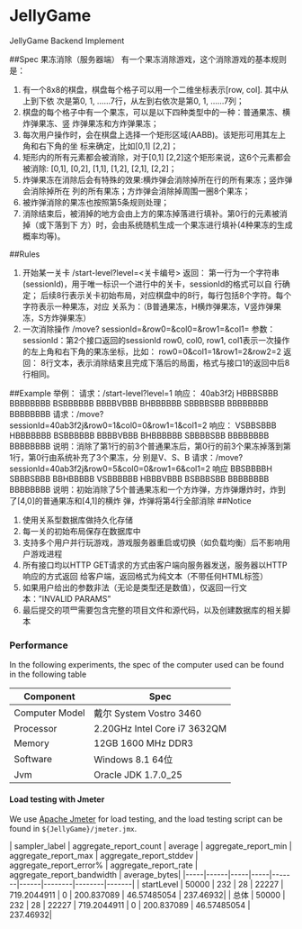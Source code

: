 # JellyGame
JellyGame Backend Implement

##Spec
果冻消除（服务器端）
有⼀个果冻消除游戏，这个消除游戏的基本规则是：
1. 有⼀个8x8的棋盘，棋盘每个格⼦可以⽤⼀个⼆维坐标表⽰[row, col]. 其中从上到下依
次是第0, 1, ……7⾏，从左到右依次是第0, 1, ……7列；
2. 棋盘的每个格⼦中有⼀个果冻，可以是以下四种类型中的⼀种：普通果冻、横炸弹果冻、竖
炸弹果冻和⽅炸弹果冻；
3. 每次⽤户操作时，会在棋盘上选择⼀个矩形区域(AABB)。该矩形可⽤其左上⾓和右下⾓的坐
标来确定，⽐如[0,1] [2,2]；
4. 矩形内的所有元素都会被消除，对于[0,1] [2,2]这个矩形来说，这6个元素都会被消除:
[0,1], [0,2], [1,1], [1,2], [2,1], [2,2]；
5. 炸弹果冻在消除后会有特殊的效果:横炸弹会消除掉所在⾏的所有果冻；竖炸弹会消除掉所在
列的所有果冻；⽅炸弹会消除掉周围⼀圈8个果冻；
6. 被炸弹消除的果冻也按照第5条规则处理；
7. 消除结束后，被消掉的地⽅会由上⽅的果冻掉落进⾏填补。第0⾏的元素被消掉（或下落到下
⽅）时，会由系统随机⽣成⼀个果冻进⾏填补(4种果冻的⽣成概率均等)。

##Rules
1. 开始某⼀关卡
/start-level?level=<关卡编号>
返回：
第⼀⾏为⼀个字符串(sessionId)，⽤于唯⼀标识⼀个进⾏中的关卡，sessionId的格式可以⾃
⾏确定；
后续8⾏表⽰关卡初始布局，对应棋盘中的8⾏，每⾏包括8个字符。每个字符表⽰⼀种果冻，对应
关系为：（B普通果冻，H横炸弹果冻，V竖炸弹果冻，S⽅炸弹果冻）
2. ⼀次消除操作
/move?
sessionId=<sessionId>&row0=<row0>&col0=<col0>&row1=<row1>&col1=<col1>
参数：
sessionId：第2个接⼝返回的sessionId
row0, col0, row1, col1表⽰⼀次操作的左上⾓和右下⾓的果冻坐标，⽐如：
row0=0&col1=1&row1=2&row2=2
返回：
8行文本，表示消除结束且完成下落后的局⾯，格式与接⼝1的返回中后8⾏相同。

##Example
举例：
请求：/start-level?level=1
响应：
40ab3f2j
HBBBSBBB
BBBBBBBB
BSBBBBBB
BBBBVBBB
BHBBBBBB
SBBBBSBB
BBBBBBBB
BBBBBBBB
请求：/move?sessionId=40ab3f2j&row0=1&col0=0&row1=1&col1=2
响应：
VSBBSBBB
HBBBBBBB
BSBBBBBB
BBBBVBBB
BHBBBBBB
SBBBBSBB
BBBBBBBB
BBBBBBBB
说明：消除了第1⾏的前3个普通果冻后，第0⾏的前3个果冻掉落到第1⾏，第0⾏由系统补充了3个果冻，分
别是V、S、B
请求：/move?sessionId=40ab3f2j&row0=5&col0=0&row1=6&col1=2
响应
BBSBBBBH
SBBBSBBB
BBHBBBBB
VSBBBBBB
HBBBVBBB
BSBBBSBB
BBBBBBBB
BBBBBBBB
说明：初始消除了5个普通果冻和⼀个⽅炸弹，⽅炸弹爆炸时，炸到了[4,0]的普通果冻和[4,1]的横炸
弹，炸弹将第4⾏全部消除
##Notice
1. 使⽤关系型数据库做持久化存储
2. 每⼀关的初始布局保存在数据库中
3. ⽀持多个⽤户并⾏玩游戏，游戏服务器重启或切换（如负载均衡）后不影响⽤户游戏进程
4. 所有接⼝均以HTTP GET请求的⽅式由客户端向服务器发送，服务器以HTTP响应的⽅式返回
给客户端，返回格式为纯⽂本（不带任何HTML标签）
5. 如果⽤户给出的参数⾮法（⽆论是类型还是数值），仅返回⼀⾏⽂本：”INVALID PARAMS”
6. 最后提交的项⺫需要包含完整的项目⽂件和源代码，以及创建数据库的相关脚本

### Performance
In the following experiments, the spec of the computer used can be found in the following table

| Component      | Spec                                    |
|----------------|-----------------------------------------|
| Computer Model | 戴尔 System Vostro 3460                 |
| Processor      | 2.20GHz Intel Core i7 3632QM            |
| Memory         | 12GB 1600 MHz DDR3                      |
| Software       | Windows 8.1 64位                        |
| Jvm            | Oracle JDK 1.7.0_25                     |

#### Load testing with Jmeter
We use [Apache Jmeter](http://jmeter.apache.org) for load testing, and the load testing script can be found in `${JellyGame}/jmeter.jmx`.


| sampler_label	| aggregate_report_count	| average	| aggregate_report_min	| aggregate_report_max	| aggregate_report_stddev	| aggregate_report_error%	| aggregate_report_rate	| aggregate_report_bandwidth	| average_bytes|
|-----|------|-----|-----|-------|------|--------|--------|-------|
| startLevel	| 50000	| 232	| 28	| 22227	| 719.2044911	| 0	| 200.837089	| 46.57485054	| 237.46932|
| 总体	| 50000	| 232	| 28	| 22227	| 719.2044911	| 0	| 200.837089	| 46.57485054	| 237.46932|


